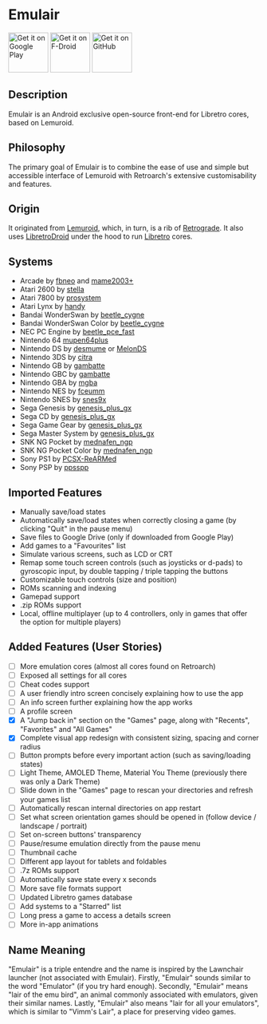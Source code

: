 # Emulair
<img src="https://play.google.com/intl/en_us/badges/images/generic/en-play-badge.png"
     alt="Get it on Google Play"
     height="80">
<img src="https://fdroid.gitlab.io/artwork/badge/get-it-on.png"
     alt="Get it on F-Droid"
     height="80">
<img src="https://raw.githubusercontent.com/flocke/andOTP/master/assets/badges/get-it-on-github.svg"
     alt="Get it on GitHub"
     height="80">

## Description
Emulair is an Android exclusive open-source front-end for Libretro cores, based on Lemuroid.

## Philosophy
The primary goal of Emulair is to combine the ease of use and simple but accessible interface of Lemuroid with Retroarch's extensive customisability and features.

## Origin
It originated from [Lemuroid](https://github.com/Swordfish90/Lemuroid), which, in turn, is a rib of [Retrograde](https://github.com/retrograde/retrograde-android). It also uses [LibretroDroid](https://github.com/Swordfish90/LibretroDroid) under the hood to run [Libretro](https://github.com/libretro) cores.

## Systems
- Arcade by [fbneo](https://docs.libretro.com/library/fbneo/) and [mame2003+](https://docs.libretro.com/library/mame2003_plus/)
- Atari 2600 by [stella](https://docs.libretro.com/library/stella/)
- Atari 7800 by [prosystem](https://docs.libretro.com/library/prosystem/)
- Atari Lynx by [handy](https://docs.libretro.com/library/handy/)
- Bandai WonderSwan by [beetle_cygne](https://docs.libretro.com/library/beetle_cygne/)
- Bandai WonderSwan Color by [beetle_cygne](https://docs.libretro.com/library/beetle_cygne/)
- NEC PC Engine by [beetle_pce_fast](https://docs.libretro.com/library/beetle_pce_fast/)
- Nintendo 64 [mupen64plus](https://docs.libretro.com/library/mupen64plus/)
- Nintendo DS by [desmume](https://docs.libretro.com/library/desmume/) or [MelonDS](https://docs.libretro.com/library/melonds/)
- Nintendo 3DS by [citra](https://docs.libretro.com/library/citra/)
- Nintendo GB by [gambatte](https://docs.libretro.com/library/gambatte/)
- Nintendo GBC by [gambatte](https://docs.libretro.com/library/gambatte/)
- Nintendo GBA by [mgba](https://docs.libretro.com/library/mgba/)
- Nintendo NES by [fceumm](https://docs.libretro.com/library/fceumm/)
- Nintendo SNES by [snes9x](https://docs.libretro.com/library/snes9x/)
- Sega Genesis by [genesis_plus_gx](https://docs.libretro.com/library/genesis_plus_gx/)
- Sega CD by [genesis_plus_gx](https://docs.libretro.com/library/genesis_plus_gx/)
- Sega Game Gear by [genesis_plus_gx](https://docs.libretro.com/library/genesis_plus_gx/)
- Sega Master System by [genesis_plus_gx](https://docs.libretro.com/library/genesis_plus_gx/)
- SNK NG Pocket by [mednafen_ngp](https://docs.libretro.com/library/beetle_neopop/)
- SNK NG Pocket Color by [mednafen_ngp](https://docs.libretro.com/library/beetle_neopop/)
- Sony PS1 by [PCSX-ReARMed](https://docs.libretro.com/library/pcsx_rearmed/)
- Sony PSP by [ppsspp](https://docs.libretro.com/library/ppsspp/)

## Imported Features
- Manually save/load states
- Automatically save/load states when correctly closing a game (by clicking "Quit" in the pause menu)
- Save files to Google Drive (only if downloaded from Google Play)
- Add games to a "Favourites" list
- Simulate various screens, such as LCD or CRT
- Remap some touch screen controls (such as joysticks or d-pads) to gyroscopic input, by double tapping / triple tapping the buttons
- Customizable touch controls (size and position)
- ROMs scanning and indexing
- Gamepad support
- .zip ROMs support
- Local, offline multiplayer (up to 4 controllers, only in games that offer the option for multiple players)

## Added Features (User Stories)
- [ ] More emulation cores (almost all cores found on Retroarch)
- [ ] Exposed all settings for all cores
- [ ] Cheat codes support
- [ ] A user friendly intro screen concisely explaining how to use the app
- [ ] An info screen further explaining how the app works
- [ ] A profile screen
- [x] A "Jump back in" section on the "Games" page, along with "Recents", "Favorites" and "All Games"
- [x] Complete visual app redesign with consistent sizing, spacing and corner radius
- [ ] Button prompts before every important action (such as saving/loading states)
- [ ] Light Theme, AMOLED Theme, Material You Theme (previously there was only a Dark Theme)
- [ ] Slide down in the "Games" page to rescan your directories and refresh your games list
- [ ] Automatically rescan internal directories on app restart
- [ ] Set what screen orientation games should be opened in (follow device / landscape / portrait)
- [ ] Set on-screen buttons' transparency
- [ ] Pause/resume emulation directly from the pause menu
- [ ] Thumbnail cache
- [ ] Different app layout for tablets and foldables
- [ ] .7z ROMs support
- [ ] Automatically save state every x seconds
- [ ] More save file formats support
- [ ] Updated Libretro games database
- [ ] Add systems to a "Starred" list
- [ ] Long press a game to access a details screen
- [ ] More in-app animations

## Name Meaning
"Emulair" is a triple entendre and the name is inspired by the Lawnchair launcher (not associated with Emulair). Firstly, "Emulair" sounds similar to the word "Emulator" (if you try hard enough). Secondly, "Emulair" means "lair of the emu bird", an animal commonly associated with emulators, given their similar names. Lastly, "Emulair" also means "lair for all your emulators", which is similar to "Vimm's Lair", a place for preserving video games.
